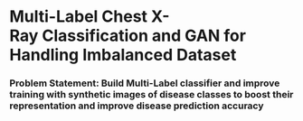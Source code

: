 # Multi-Label Chest X-Ray Classification and GAN for Handling Imbalanced Dataset 

### Problem Statement: Build Multi-Label classifier and improve training with synthetic images of disease classes to boost their representation and improve disease prediction accuracy
  
